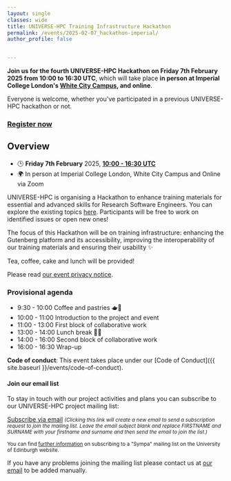 ```yaml
---
layout: single
classes: wide
title: UNIVERSE-HPC Training Infrastructure Hackathon
permalink: /events/2025-02-07_hackathon-imperial/
author_profile: false


---
```


**Join us for the fourth UNIVERSE-HPC Hackathon on Friday 7th February 2025 from 10:00 to 16:30 UTC**, which will take place **in person at Imperial College London's [White City Campus](https://www.imperial.ac.uk/white-city-campus/), and online**.

Everyone is welcome, whether you've participated in a previous UNIVERSE-HPC hackathon or not.

### [Register now](https://forms.office.com/Pages/ResponsePage.aspx?id=B3WJK4zudUWDC0-CZ8PTB5xW6C9sTFJAj9JEr0thFURUNTNRVVBHQ040RjlEQVYxN1JFRU5VRUwxUi4u)

## Overview

- 🕒 **Friday 7th February** 2025, **[10:00 - 16:30 UTC](https://www.timeanddate.com/worldclock/fixedtime.html?msg=UNIVERSE-HPC+Hackathon&iso=20250207T10&p1=%3A&ah=6)**
- 🌍 In person at Imperial College London, White City Campus and Online via Zoom

UNIVERSE-HPC is organising a Hackathon to enhance training materials for essential and advanced skills for Research Software Engineers. You can explore the existing topics [here](https://train.oxrse.uk/material). Participants will be free to work on identified issues or open new ones!

The focus of this Hackathon will be on training infrastructure: enhancing the Gutenberg platform and its accessibility, improving the interoperability of our training materials and ensuring their usability :sparkles:

Tea, coffee, cake and lunch will be provided!

Please read [our event privacy notice](https://www.imperial.ac.uk/media/imperial-college/administration-and-support-services/secretariat/public/ICL---Events-privacy-notice---10-October-2018.pdf).

### Provisional agenda

- 9:30 - 10:00 Coffee and pastries 🫖🥐
- 10:00 - 11:00 Introduction to the project and event
- 11:00 - 13:00 First block of collaborative work
- 13:00 - 14:00 Lunch break 🍱🥪
- 14:00 - 16:00 Second block of collaborative work
- 16:00 - 16:30 Wrap-up

**Code of conduct**: This event takes place under our [Code of Conduct]({{ site.baseurl }}/events/code-of-conduct).

#### Join our email list

To stay in touch with our project activities and plans you can subscribe to our
UNIVERSE-HPC project mailing list:

<a
href="mailto:sympa@mlist.is.ed.ac.uk?body=SUBSCRIBE%20universe-hpc%20FIRSTNAME%20SURNAME%20%0A%0AQUIT%0A%0A">Subscribe
via email</a> <small>_(Clicking this link will create a new email to send a
subscription request to join the mailing list. Leave the email subject blank
and replace FIRSTNAME and SURNAME with your firstname and surname and then send
the email to join the list.)_</small>

<small>You can find [further
information](https://www.ed.ac.uk/information-services/computing/comms-and-collab/email/lists/sympa/subscribe)
on subscribing to a "Sympa" mailing list on the University of Edinburgh
website.</small>

If you have any problems joining the mailing list please contact us at
[our email](mailto:s.sukhiani@epcc.ed.ac.uk) to be added manually.
